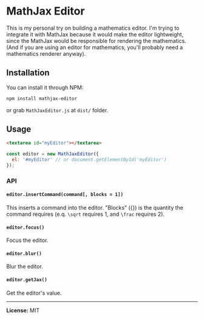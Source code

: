 # MathJax Editor

This is my personal try on building a mathematics editor. I'm trying to integrate it with MathJax because it would make the editor lightweight, since the MathJax would be responsible for rendering the mathematics. (And if you are using an editor for mathematics, you'll probably need a mathematics renderer anyway).

## Installation

You can install it through NPM:

``` bash
npm install mathjax-editor
```

or grab `MathJaxEditor.js` at `dist/` folder.

## Usage

``` html
<textarea id="myEditor"></textarea>
```

``` javascript
const editor = new MathJaxEditor({
  el: '#myEditor' // or document.getElementById('myEditor')
});
```

### API

#### `editor.insertCommand(command[, blocks = 1])`

This inserts a command into the editor. "Blocks" ({}) is the quantity the command requires (e.q. `\sqrt` requires 1, and `\frac` requires 2).

#### `editor.focus()`

Focus the editor.

#### `editor.blur()`

Blur the editor.

#### `editor.getJax()`

Get the editor's value.

---

**License:** MIT